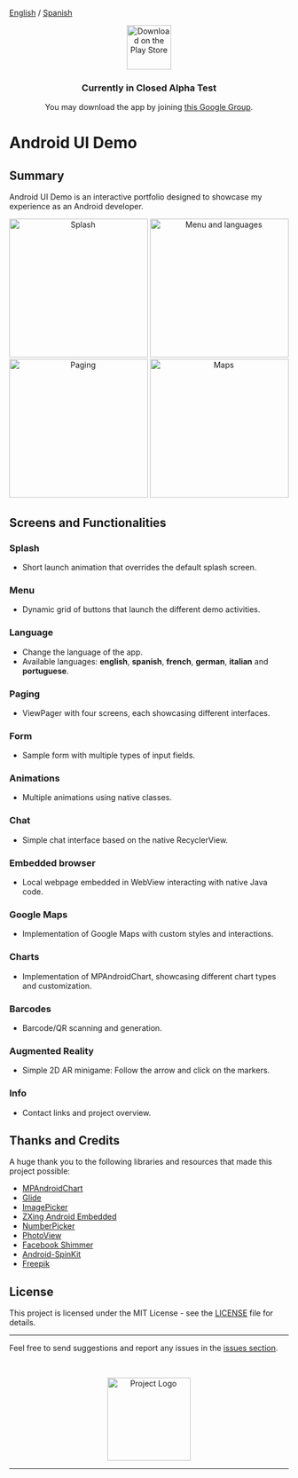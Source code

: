 [English](README.md) / [Spanish](README_es.md)

<p align="center">
  <a href="https://play.google.com/store/apps/details?id=com.java.uidemo" target="_blank">
    <img src="https://play.google.com/intl/en_us/badges/images/generic/en_badge_web_generic.png" alt="Download on the Play Store" height="80"/>
  </a>
</p>
<h3 align="center">
  Currently in Closed Alpha Test
</h3>
<p align="center">
  You may download the app by joining <a href="https://groups.google.com/u/1/g/ui-demo-closed-test" target="_blank">this Google Group</a>.
</p>

# Android UI Demo

## Summary

Android UI Demo is an interactive portfolio designed to showcase my experience as an Android developer.

<p align="center">
  <img src="" alt="Splash" width="250"/>
  <img src="" alt="Menu and languages" width="250"/>
  <img src="" alt="Paging" width="250"/>
  <img src="" alt="Maps" width="250"/>
</p>

## Screens and Functionalities

### Splash
  - Short launch animation that overrides the default splash screen.

### Menu
  - Dynamic grid of buttons that launch the different demo activities.

### Language
  - Change the language of the app.
  - Available languages: **english**, **spanish**, **french**, **german**, **italian** and **portuguese**.

### Paging
  - ViewPager with four screens, each showcasing different interfaces.
    
### Form
  - Sample form with multiple types of input fields.
    
### Animations
  - Multiple animations using native classes.
    
### Chat
  - Simple chat interface based on the native RecyclerView.
  
### Embedded browser
  - Local webpage embedded in WebView interacting with native Java code.

### Google Maps
  - Implementation of Google Maps with custom styles and interactions.

### Charts
  - Implementation of MPAndroidChart, showcasing different chart types and customization.

### Barcodes
  - Barcode/QR scanning and generation.

### Augmented Reality
  - Simple 2D AR minigame: Follow the arrow and click on the markers.

### Info
  - Contact links and project overview.

## Thanks and Credits

A huge thank you to the following libraries and resources that made this project possible:

- [MPAndroidChart](https://github.com/PhilJay/MPAndroidChart)
- [Glide](https://github.com/bumptech/glide)
- [ImagePicker](https://github.com/Dhaval2404/ImagePicker)
- [ZXing Android Embedded](https://github.com/journeyapps/zxing-android-embedded)
- [NumberPicker](https://github.com/ShawnLin013/NumberPicker)
- [PhotoView](https://github.com/Baseflow/PhotoView)
- [Facebook Shimmer](https://github.com/facebookarchive/shimmer-android)
- [Android-SpinKit](https://github.com/ybq/Android-SpinKit)
- [Freepik](https://github.com/facebookarchive/shimmer-android)

## License

This project is licensed under the MIT License - see the [LICENSE](./LICENSE) file for details.

---

Feel free to send suggestions and report any issues in the [issues section](https://github.com/Fernando-Carrera-Salas/Android-UI-Demo/issues).

<br/>
<p align="center">
  <img src="https://play-lh.googleusercontent.com/byXZeLlj4aVPURKMhQ9UMLG4J-jW6v2L1kGL3bxsqS6LCJ1sqXZ2ixchZUdKhAbFVmBB=w240-h480-rw" height="150" alt="Project Logo"/>
</p>

---
